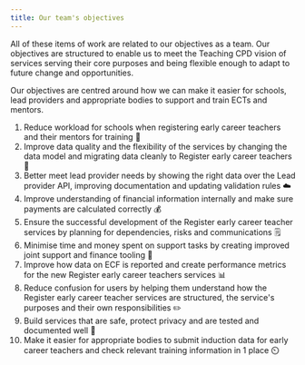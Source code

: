 ```yaml
---
title: Our team's objectives
---
```

All of these items of work are related to our objectives as a team. Our objectives are structured to enable us to meet the Teaching CPD vision of services serving their core purposes and being flexible enough to adapt to future change and opportunities.

Our objectives are centred around how we can make it easier for schools, lead providers and appropriate bodies to support and train ECTs and mentors.

1. Reduce workload for schools when registering early career teachers and their mentors for training 🏫
2. Improve data quality and the flexibility of the services by changing the data model and migrating data cleanly to Register early career teachers 👾
3. Better meet lead provider needs by showing the right data over the Lead provider API, improving documentation and updating validation rules ☁️
4. Improve understanding of financial information internally and make sure payments are calculated correctly 💰
5. Ensure the successful development of the Register early career teacher services by planning for dependencies, risks and communications 🗒️
6. Minimise time and money spent on support tasks by creating improved joint support and finance tooling 🦸
7. Improve how data on ECF is reported and create performance metrics for the new Register early career teachers services 📊
8. Reduce confusion for users by helping them understand how the Register early career teacher services are structured, the service's purposes and their own responsibilities ✏️
9. Build services that are safe, protect privacy and are tested and documented well 🔨
10. Make it easier for appropriate bodies to submit induction data for early career teachers and check relevant training information in 1 place ⏲️